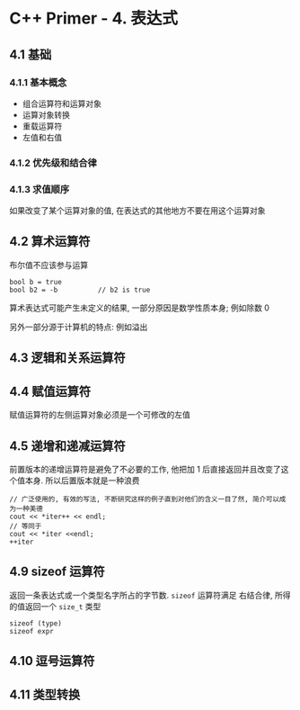 # C++ Primer - 4. 表达式

## 4.1 基础




### 4.1.1 基本概念

- 组合运算符和运算对象
- 运算对象转换
- 重载运算符
- 左值和右值

### 4.1.2 优先级和结合律

### 4.1.3 求值顺序
如果改变了某个运算对象的值, 在表达式的其他地方不要在用这个运算对象

## 4.2 算术运算符
布尔值不应该参与运算
```
bool b = true
bool b2 = -b          // b2 is true
```
算术表达式可能产生未定义的结果, 一部分原因是数学性质本身; 例如除数 0

另外一部分源于计算机的特点: 例如溢出

## 4.3 逻辑和关系运算符

## 4.4 赋值运算符
赋值运算符的左侧运算对象必须是一个可修改的左值

## 4.5 递增和递减运算符
前置版本的递增运算符是避免了不必要的工作, 他把加 1 后直接返回并且改变了这个值本身. 所以后置版本就是一种浪费
```
// 广泛使用的, 有效的写法, 不断研究这样的例子直到对他们的含义一目了然, 简介可以成为一种美德
cout << *iter++ << endl;
// 等同于 
cout << *iter <<endl;
++iter
```

## 4.9 sizeof 运算符
返回一条表达式或一个类型名字所占的字节数. `sizeof` 运算符满足 右结合律, 所得的值返回一个 `size_t` 类型
```
sizeof (type)
sizeof expr
```

## 4.10 逗号运算符

## 4.11 类型转换


